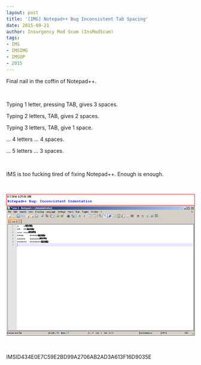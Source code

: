```yaml
---
layout: post
title: '[IMG] Notepad++ Bug Inconsistent Tab Spacing'
date: 2015-09-21
author: Insurgency Mod Scum (InsModScum)
tags:
- IMS
- IMSIMG
- IMSOP
- 2015
---
```


Final nail in the coffin of Notepad++.

<br>

Typing 1 letter, pressing TAB, gives 3 spaces.

Typing 2 letters, TAB, gives 2 spaces.

Typing 3 letters, TAB, give 1 space.

... 4 letters ... 4 spaces.

... 5 letters ... 3 spaces.

<br>

IMS is too fucking tired of fixing Notepad++. Enough is enough.

<br>

<!-- more -->

![](/assets/2017/sw.notepadpp-bug-inconcistent-tab-indentation.png)

<br>

IMSID434E0E7C59E2BD99A2706AB2AD3A613F16D9035E